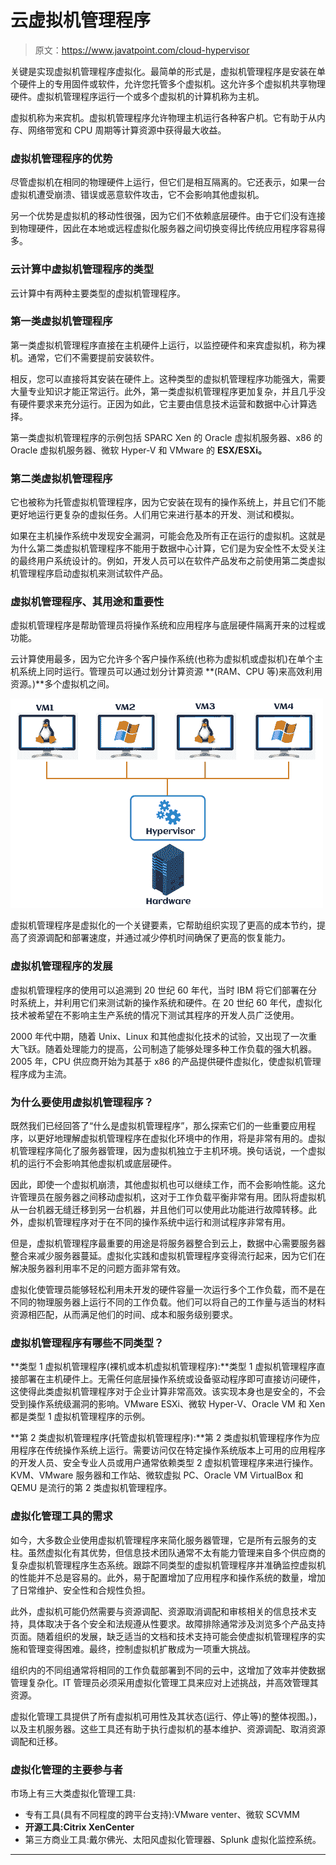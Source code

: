 # 云虚拟机管理程序

> 原文：<https://www.javatpoint.com/cloud-hypervisor>

关键是实现虚拟机管理程序虚拟化。最简单的形式是，虚拟机管理程序是安装在单个硬件上的专用固件或软件，允许您托管多个虚拟机。这允许多个虚拟机共享物理硬件。虚拟机管理程序运行一个或多个虚拟机的计算机称为主机。

虚拟机称为来宾机。虚拟机管理程序允许物理主机运行各种客户机。它有助于从内存、网络带宽和 CPU 周期等计算资源中获得最大收益。

### 虚拟机管理程序的优势

尽管虚拟机在相同的物理硬件上运行，但它们是相互隔离的。它还表示，如果一台虚拟机遭受崩溃、错误或恶意软件攻击，它不会影响其他虚拟机。

另一个优势是虚拟机的移动性很强，因为它们不依赖底层硬件。由于它们没有连接到物理硬件，因此在本地或远程虚拟化服务器之间切换变得比传统应用程序容易得多。

### 云计算中虚拟机管理程序的类型

云计算中有两种主要类型的虚拟机管理程序。

### 第一类虚拟机管理程序

第一类虚拟机管理程序直接在主机硬件上运行，以监控硬件和来宾虚拟机，称为裸机。通常，它们不需要提前安装软件。

相反，您可以直接将其安装在硬件上。这种类型的虚拟机管理程序功能强大，需要大量专业知识才能正常运行。此外，第一类虚拟机管理程序更加复杂，并且几乎没有硬件要求来充分运行。正因为如此，它主要由信息技术运营和数据中心计算选择。

第一类虚拟机管理程序的示例包括 SPARC Xen 的 Oracle 虚拟机服务器、x86 的 Oracle 虚拟机服务器、微软 Hyper-V 和 VMware 的 **ESX/ESXi。**

### 第二类虚拟机管理程序

它也被称为托管虚拟机管理程序，因为它安装在现有的操作系统上，并且它们不能更好地运行更复杂的虚拟任务。人们用它来进行基本的开发、测试和模拟。

如果在主机操作系统中发现安全漏洞，可能会危及所有正在运行的虚拟机。这就是为什么第二类虚拟机管理程序不能用于数据中心计算，它们是为安全性不太受关注的最终用户系统设计的。例如，开发人员可以在软件产品发布之前使用第二类虚拟机管理程序启动虚拟机来测试软件产品。

### 虚拟机管理程序、其用途和重要性

虚拟机管理程序是帮助管理员将操作系统和应用程序与底层硬件隔离开来的过程或功能。

云计算使用最多，因为它允许多个客户操作系统(也称为虚拟机或虚拟机)在单个主机系统上同时运行。管理员可以通过划分计算资源 **(RAM、CPU 等)来高效利用资源。)**多个虚拟机之间。

![Cloud Hypervisor](img/86ec516ecbbdcdb1d24c2e585d86bd67.png)

虚拟机管理程序是虚拟化的一个关键要素，它帮助组织实现了更高的成本节约，提高了资源调配和部署速度，并通过减少停机时间确保了更高的恢复能力。

### 虚拟机管理程序的发展

虚拟机管理程序的使用可以追溯到 20 世纪 60 年代，当时 IBM 将它们部署在分时系统上，并利用它们来测试新的操作系统和硬件。在 20 世纪 60 年代，虚拟化技术被希望在不影响主生产系统的情况下测试其程序的开发人员广泛使用。

2000 年代中期，随着 Unix、Linux 和其他虚拟化技术的试验，又出现了一次重大飞跃。随着处理能力的提高，公司制造了能够处理多种工作负载的强大机器。2005 年，CPU 供应商开始为其基于 x86 的产品提供硬件虚拟化，使虚拟机管理程序成为主流。

### 为什么要使用虚拟机管理程序？

既然我们已经回答了“什么是虚拟机管理程序”，那么探索它们的一些重要应用程序，以更好地理解虚拟机管理程序在虚拟化环境中的作用，将是非常有用的。虚拟机管理程序简化了服务器管理，因为虚拟机独立于主机环境。换句话说，一个虚拟机的运行不会影响其他虚拟机或底层硬件。

因此，即使一个虚拟机崩溃，其他虚拟机也可以继续工作，而不会影响性能。这允许管理员在服务器之间移动虚拟机，这对于工作负载平衡非常有用。团队将虚拟机从一台机器无缝迁移到另一台机器，并且他们可以使用此功能进行故障转移。此外，虚拟机管理程序对于在不同的操作系统中运行和测试程序非常有用。

但是，虚拟机管理程序最重要的用途是将服务器整合到云上，数据中心需要服务器整合来减少服务器蔓延。虚拟化实践和虚拟机管理程序变得流行起来，因为它们在解决服务器利用率不足的问题方面非常有效。

虚拟化使管理员能够轻松利用未开发的硬件容量一次运行多个工作负载，而不是在不同的物理服务器上运行不同的工作负载。他们可以将自己的工作量与适当的材料资源相匹配，从而满足他们的时间、成本和服务级别要求。

### 虚拟机管理程序有哪些不同类型？

**类型 1 虚拟机管理程序(裸机或本机虚拟机管理程序):**类型 1 虚拟机管理程序直接部署在主机硬件上。无需任何底层操作系统或设备驱动程序即可直接访问硬件，这使得此类虚拟机管理程序对于企业计算非常高效。该实现本身也是安全的，不会受到操作系统级漏洞的影响。VMware ESXi、微软 Hyper-V、Oracle VM 和 Xen 都是类型 1 虚拟机管理程序的示例。

**第 2 类虚拟机管理程序(托管虚拟机管理程序):**第 2 类虚拟机管理程序作为应用程序在传统操作系统上运行。需要访问仅在特定操作系统版本上可用的应用程序的开发人员、安全专业人员或用户通常依赖类型 2 虚拟机管理程序来进行操作。KVM、VMware 服务器和工作站、微软虚拟 PC、Oracle VM VirtualBox 和 QEMU 是流行的第 2 类虚拟机管理程序。

### 虚拟化管理工具的需求

如今，大多数企业使用虚拟机管理程序来简化服务器管理，它是所有云服务的支柱。虽然虚拟化有其优势，但信息技术团队通常不太有能力管理来自多个供应商的复杂虚拟机管理程序生态系统。跟踪不同类型的虚拟机管理程序并准确监控虚拟机的性能并不总是容易的。此外，易于配置增加了应用程序和操作系统的数量，增加了日常维护、安全性和合规性负担。

此外，虚拟机可能仍然需要与资源调配、资源取消调配和审核相关的信息技术支持，具体取决于各个安全和法规遵从性要求。故障排除通常涉及浏览多个产品支持页面。随着组织的发展，缺乏适当的文档和技术支持可能会使虚拟机管理程序的实施和管理变得困难。最终，控制虚拟机扩散成为一项重大挑战。

组织内的不同组通常将相同的工作负载部署到不同的云中，这增加了效率并使数据管理复杂化。IT 管理员必须采用虚拟化管理工具来应对上述挑战，并高效管理其资源。

虚拟化管理工具提供了所有虚拟机可用性及其状态(运行、停止等)的整体视图。)，以及主机服务器。这些工具还有助于执行虚拟机的基本维护、资源调配、取消资源调配和迁移。

### 虚拟化管理的主要参与者

市场上有三大类虚拟化管理工具:

*   专有工具(具有不同程度的跨平台支持):VMware venter、微软 SCVMM
*   **开源工具:Citrix XenCenter**
*   第三方商业工具:戴尔佛光、太阳风虚拟化管理器、Splunk 虚拟化监控系统。

* * *
